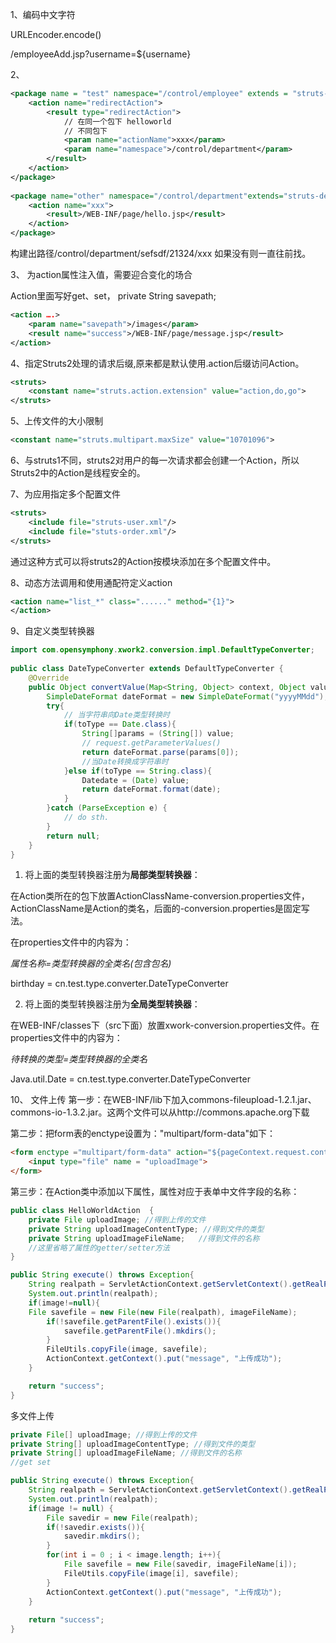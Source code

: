 1、编码中文字符

URLEncoder.encode()

/employeeAdd.jsp?username=${username}

2、

```xml
<package name = "test" namespace="/control/employee" extends = "struts-default">  
    <action name="redirectAction">  
        <result type="redirectAction">  
            // 在同一个包下 helloworld  
            // 不同包下  
            <param name="actionName">xxx</param>  
            <param name="namespace">/control/department</param>  
        </result>  
    </action>  
</package>  
    
<package name="other" namespace="/control/department"extends="struts-default">  
    <action name="xxx">  
        <result>/WEB-INF/page/hello.jsp</result>  
    </action>  
</package>
```
构建出路径/control/department/sefsdf/21324/xxx   如果没有则一直往前找。

3、 为action属性注入值，需要迎合变化的场合

Action里面写好get、set， private String savepath;

```xml
<action ….>  
    <param name="savepath">/images</param>  
    <result name="success">/WEB-INF/page/message.jsp</result>  
</action> 
```

4、指定Struts2处理的请求后缀,原来都是默认使用.action后缀访问Action。

```xml
<struts>  
    <constant name="struts.action.extension" value="action,do,go">  
</struts>
```
5、上传文件的大小限制

```xml
<constant name="struts.multipart.maxSize" value="10701096"> 
```

6、与struts1不同，struts2对用户的每一次请求都会创建一个Action，所以Struts2中的Action是线程安全的。

7、为应用指定多个配置文件

```xml
<struts>  
    <include file="struts-user.xml"/>  
    <include file="stuts-order.xml"/>  
</struts>  
```
通过这种方式可以将struts2的Action按模块添加在多个配置文件中。

8、动态方法调用和使用通配符定义action

```xml
<action name="list_*" class="......" method="{1}">  
</action> 
```
9、自定义类型转换器

```java
import com.opensymphony.xwork2.conversion.impl.DefaultTypeConverter;     
    
public class DateTypeConverter extends DefaultTypeConverter {
    @Override  
    public Object convertValue(Map<String, Object> context, Object value, ClasstoType) {  
        SimpleDateFormat dateFormat = new SimpleDateFormat("yyyyMMdd");  
        try{  
            // 当字符串向Date类型转换时 
            if(toType == Date.class){   
                String[]params = (String[]) value;
                // request.getParameterValues()  
                return dateFormat.parse(params[0]);  
                //当Date转换成字符串时
            }else if(toType == String.class){  
                Datedate = (Date) value;  
                return dateFormat.format(date);  
            }  
        }catch (ParseException e) {
            // do sth.
        }  
        return null;  
    }  
}  
```
1) 将上面的类型转换器注册为**局部类型转换器**：

在Action类所在的包下放置ActionClassName-conversion.properties文件，ActionClassName是Action的类名，后面的-conversion.properties是固定写法。

在properties文件中的内容为：

*属性名称=类型转换器的全类名(包含包名)*

birthday = cn.test.type.converter.DateTypeConverter

2) 将上面的类型转换器注册为**全局类型转换器**：

在WEB-INF/classes下（src下面）放置xwork-conversion.properties文件。在properties文件中的内容为：

*待转换的类型=类型转换器的全类名*

Java.util.Date = cn.test.type.converter.DateTypeConverter

10、 文件上传
第一步：在WEB-INF/lib下加入commons-fileupload-1.2.1.jar、commons-io-1.3.2.jar。这两个文件可以从http://commons.apache.org下载

第二步：把form表的enctype设置为："multipart/form-data"如下：

```html
<form enctype ="multipart/form-data" action="${pageContext.request.contextPath}/xxx.action" method="post">  
    <input type="file" name = "uploadImage">  
</form>  
```
第三步：在Action类中添加以下属性，属性对应于表单中文件字段的名称：

```java
public class HelloWorldAction  {
    private File uploadImage; //得到上传的文件
    private String uploadImageContentType; //得到文件的类型
    private String uploadImageFileName;   //得到文件的名称
    //这里省略了属性的getter/setter方法  
}
```

```java
public String execute() throws Exception{  
    String realpath = ServletActionContext.getServletContext().getRealPath("/images");  
    System.out.println(realpath);  
    if(image!=null){  
    File savefile = new File(new File(realpath), imageFileName);  
        if(!savefile.getParentFile().exists()){
            savefile.getParentFile().mkdirs();  
        } 
        FileUtils.copyFile(image, savefile);  
        ActionContext.getContext().put("message", "上传成功");  
    }  

    return "success";  
}
```

多文件上传
```java
private File[] uploadImage; //得到上传的文件
private String[] uploadImageContentType; //得到文件的类型
private String[] uploadImageFileName; //得到文件的名称
//get set  
```

```java
public String execute() throws Exception{  
    String realpath = ServletActionContext.getServletContext().getRealPath("/images");  
    System.out.println(realpath);  
    if(image != null) {  
        File savedir = new File(realpath);  
        if(!savedir.exists()){
            savedir.mkdirs();  
        } 
        for(int i = 0 ; i < image.length; i++){                 
            File savefile = new File(savedir, imageFileName[i]);  
            FileUtils.copyFile(image[i], savefile);  
        }  
        ActionContext.getContext().put("message", "上传成功");  
    }  
        
    return "success";  
}  
```